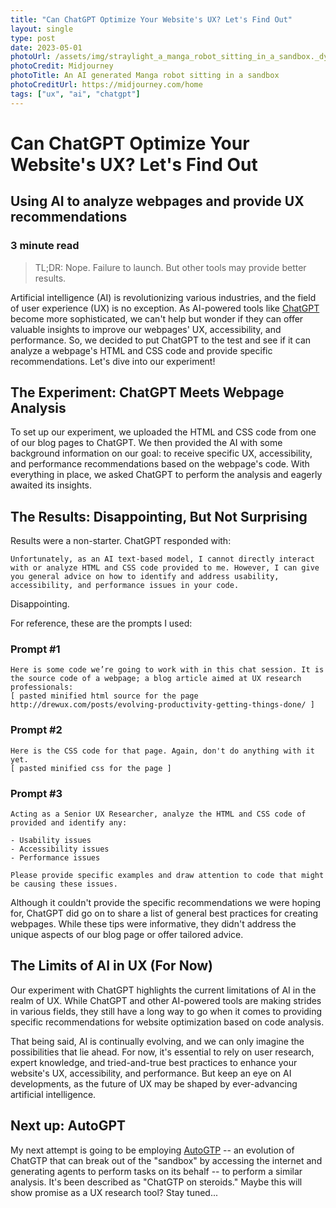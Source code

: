 ```yaml
---
title: "Can ChatGPT Optimize Your Website's UX? Let's Find Out"
layout: single
type: post
date: 2023-05-01
photoUrl: /assets/img/straylight_a_manga_robot_sitting_in_a_sandbox._dynamic_lighting_648b91ee-41de-41d1-b9a2-f26484be3fac.png
photoCredit: Midjourney
photoTitle: An AI generated Manga robot sitting in a sandbox
photoCreditUrl: https://midjourney.com/home
tags: ["ux", "ai", "chatgpt"]
---
```


# Can ChatGPT Optimize Your Website's UX? Let's Find Out
## Using AI to analyze webpages and provide UX recommendations
### 3 minute read

> TL;DR: Nope. Failure to launch. But other tools may provide better results.

Artificial intelligence (AI) is revolutionizing various industries, and the field of user experience (UX) is no exception. As AI-powered tools like [ChatGPT][1] become more sophisticated, we can't help but wonder if they can offer valuable insights to improve our webpages' UX, accessibility, and performance. So, we decided to put ChatGPT to the test and see if it can analyze a webpage's HTML and CSS code and provide specific recommendations. Let's dive into our experiment!

## The Experiment: ChatGPT Meets Webpage Analysis

To set up our experiment, we uploaded the HTML and CSS code from one of our blog pages to ChatGPT. We then provided the AI with some background information on our goal: to receive specific UX, accessibility, and performance recommendations based on the webpage's code. With everything in place, we asked ChatGPT to perform the analysis and eagerly awaited its insights.

## The Results: Disappointing, But Not Surprising

Results were a non-starter. ChatGPT responded with:

`
Unfortunately, as an AI text-based model, I cannot directly interact with or analyze HTML and CSS code provided to me. However, I can give you general advice on how to identify and address usability, accessibility, and performance issues in your code.
`

Disappointing.

For reference, these are the prompts I used:

### Prompt #1
```
Here is some code we’re going to work with in this chat session. It is the source code of a webpage; a blog article aimed at UX research professionals:
[ pasted minified html source for the page http://drewux.com/posts/evolving-productivity-getting-things-done/ ]
```

### Prompt #2
```
Here is the CSS code for that page. Again, don't do anything with it yet.
[ pasted minified css for the page ]
```

### Prompt #3
```
Acting as a Senior UX Researcher, analyze the HTML and CSS code of provided and identify any:

- Usability issues
- Accessibility issues
- Performance issues

Please provide specific examples and draw attention to code that might be causing these issues.
```

Although it couldn't provide the specific recommendations we were hoping for, ChatGPT did go on to share a list of general best practices for creating webpages. While these tips were informative, they didn't address the unique aspects of our blog page or offer tailored advice.

## The Limits of AI in UX (For Now)

Our experiment with ChatGPT highlights the current limitations of AI in the realm of UX. While ChatGPT and other AI-powered tools are making strides in various fields, they still have a long way to go when it comes to providing specific recommendations for website optimization based on code analysis.

That being said, AI is continually evolving, and we can only imagine the possibilities that lie ahead. For now, it's essential to rely on user research, expert knowledge, and tried-and-true best practices to enhance your website's UX, accessibility, and performance. But keep an eye on AI developments, as the future of UX may be shaped by ever-advancing artificial intelligence.

## Next up: AutoGPT

My next attempt is going to be employing [AutoGTP][2] -- an evolution of ChatGTP that can break out of the "sandbox" by accessing the internet and generating agents to perform tasks on its behalf -- to perform a similar analysis. It's been described as "ChatGTP on steroids." Maybe this will show promise as a UX research tool? Stay tuned... 

[1]: https://chat.openai.com/
[2]: https://autogpt.net/